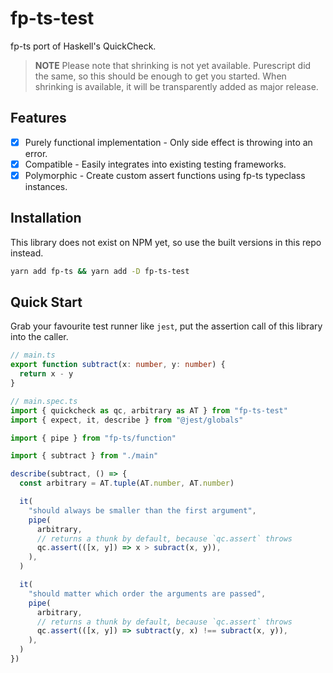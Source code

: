 # fp-ts-test

fp-ts port of Haskell's QuickCheck.

> **NOTE**
> Please note that shrinking is not yet available.
> Purescript did the same, so this should be enough to get you started.
> When shrinking is available, it will be transparently added as major release.

## Features

- [x] Purely functional implementation - Only side effect is throwing into an error.
- [x] Compatible - Easily integrates into existing testing frameworks.
- [x] Polymorphic - Create custom assert functions using fp-ts typeclass instances.

## Installation

This library does not exist on NPM yet, so use the built versions in this repo instead.

```sh
yarn add fp-ts && yarn add -D fp-ts-test
```

## Quick Start

Grab your favourite test runner like `jest`, put the assertion call of this library into the caller.

```ts
// main.ts
export function subtract(x: number, y: number) {
  return x - y
}

// main.spec.ts
import { quickcheck as qc, arbitrary as AT } from "fp-ts-test"
import { expect, it, describe } from "@jest/globals"

import { pipe } from "fp-ts/function"

import { subtract } from "./main"

describe(subtract, () => {
  const arbitrary = AT.tuple(AT.number, AT.number)

  it(
    "should always be smaller than the first argument",
    pipe(
      arbitrary,
      // returns a thunk by default, because `qc.assert` throws
      qc.assert(([x, y]) => x > subract(x, y)),
    ),
  )

  it(
    "should matter which order the arguments are passed",
    pipe(
      arbitrary,
      // returns a thunk by default, because `qc.assert` throws
      qc.assert(([x, y]) => subtract(y, x) !== subract(x, y)),
    ),
  )
})
```
